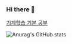 ### Hi there 👋


<a href="https://github.com/pwjdgus/ML-DL">기계학습 기본 공부</a><p>

![Anurag's GitHub stats](https://github-readme-stats.vercel.app/api?username=pwjdgus&show_icons=true&theme=onedark&include_all_commits=true*show_owner=true) <p>
